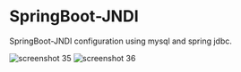 # SpringBoot-JNDI
SpringBoot-JNDI configuration using mysql and spring jdbc.


![screenshot 35](https://user-images.githubusercontent.com/15280792/44092852-4011439c-9fef-11e8-994d-0ad7afc3476b.png)
![screenshot 36](https://user-images.githubusercontent.com/15280792/44092853-404f051a-9fef-11e8-966b-6e229fb20152.png)
